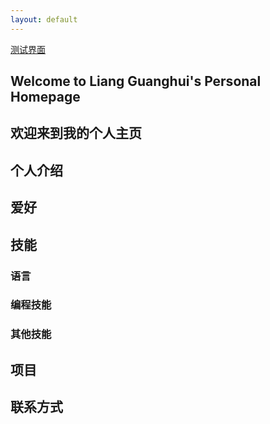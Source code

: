 ```yaml
---
layout: default
---
```

[测试界面](./test.md)

## Welcome to Liang Guanghui's Personal Homepage
## 欢迎来到我的个人主页

## 个人介绍

## 爱好

## 技能

### 语言

### 编程技能

### 其他技能

## 项目

## 联系方式

